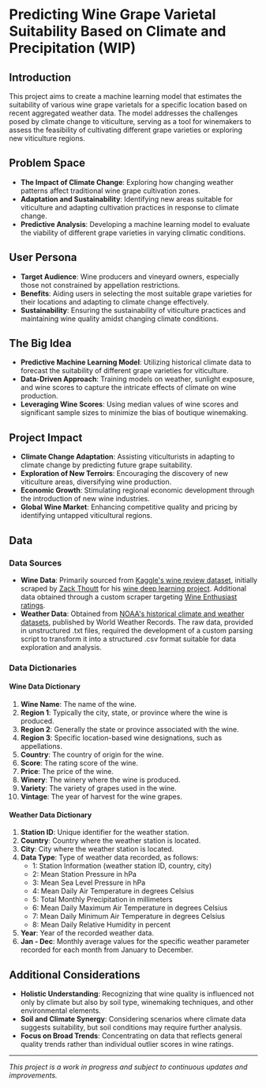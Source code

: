 # Predicting Wine Grape Varietal Suitability Based on Climate and Precipitation (WIP)

## Introduction

This project aims to create a machine learning model that estimates the suitability of various wine grape varietals for a specific location based on recent aggregated weather data. The model addresses the challenges posed by climate change to viticulture, serving as a tool for winemakers to assess the feasibility of cultivating different grape varieties or exploring new viticulture regions.

## Problem Space

- **The Impact of Climate Change**: Exploring how changing weather patterns affect traditional wine grape cultivation zones.
- **Adaptation and Sustainability**: Identifying new areas suitable for viticulture and adapting cultivation practices in response to climate change.
- **Predictive Analysis**: Developing a machine learning model to evaluate the viability of different grape varieties in varying climatic conditions.

## User Persona

- **Target Audience**: Wine producers and vineyard owners, especially those not constrained by appellation restrictions.
- **Benefits**: Aiding users in selecting the most suitable grape varieties for their locations and adapting to climate change effectively.
- **Sustainability**: Ensuring the sustainability of viticulture practices and maintaining wine quality amidst changing climate conditions.

## The Big Idea

- **Predictive Machine Learning Model**: Utilizing historical climate data to forecast the suitability of different grape varieties for viticulture.
- **Data-Driven Approach**: Training models on weather, sunlight exposure, and wine scores to capture the intricate effects of climate on wine production.
- **Leveraging Wine Scores**: Using median values of wine scores and significant sample sizes to minimize the bias of boutique winemaking.

## Project Impact

- **Climate Change Adaptation**: Assisting viticulturists in adapting to climate change by predicting future grape suitability.
- **Exploration of New Terroirs**: Encouraging the discovery of new viticulture areas, diversifying wine production.
- **Economic Growth**: Stimulating regional economic development through the introduction of new wine industries.
- **Global Wine Market**: Enhancing competitive quality and pricing by identifying untapped viticultural regions.

## Data

### Data Sources

- **Wine Data**: Primarily sourced from [Kaggle's wine review dataset](https://www.kaggle.com/datasets/zynicide/wine-reviews), initially scraped by [Zack Thoutt](https://github.com/zackthoutt) for his [wine deep learning project](https://github.com/zackthoutt/wine-deep-learning). Additional data obtained through a custom scraper targeting [Wine Enthusiast ratings](https://www.wineenthusiast.com/?s=&search_type=ratings&drink_type=wine).
- **Weather Data**: Obtained from [NOAA's historical climate and weather datasets](https://www.ncei.noaa.gov/products/world-weather-records), published by World Weather Records. The raw data, provided in unstructured .txt files, required the development of a custom parsing script to transform it into a structured .csv format suitable for data exploration and analysis.

### Data Dictionaries

#### Wine Data Dictionary

1. **Wine Name**: The name of the wine.
2. **Region 1**: Typically the city, state, or province where the wine is produced.
3. **Region 2**: Generally the state or province associated with the wine.
4. **Region 3**: Specific location-based wine designations, such as appellations.
5. **Country**: The country of origin for the wine.
6. **Score**: The rating score of the wine.
7. **Price**: The price of the wine.
8. **Winery**: The winery where the wine is produced.
9. **Variety**: The variety of grapes used in the wine.
10. **Vintage**: The year of harvest for the wine grapes.

#### Weather Data Dictionary

1. **Station ID**: Unique identifier for the weather station.
2. **Country**: Country where the weather station is located.
3. **City**: City where the weather station is located.
4. **Data Type**: Type of weather data recorded, as follows:
   - 1: Station Information (weather station ID, country, city)
   - 2: Mean Station Pressure in hPa
   - 3: Mean Sea Level Pressure in hPa
   - 4: Mean Daily Air Temperature in degrees Celsius
   - 5: Total Monthly Precipitation in millimeters
   - 6: Mean Daily Maximum Air Temperature in degrees Celsius
   - 7: Mean Daily Minimum Air Temperature in degrees Celsius
   - 8: Mean Daily Relative Humidity in percent
5. **Year**: Year of the recorded weather data.
6. **Jan - Dec**: Monthly average values for the specific weather parameter recorded for each month from January to December.

## Additional Considerations

- **Holistic Understanding**: Recognizing that wine quality is influenced not only by climate but also by soil type, winemaking techniques, and other environmental elements.
- **Soil and Climate Synergy**: Considering scenarios where climate data suggests suitability, but soil conditions may require further analysis.
- **Focus on Broad Trends**: Concentrating on data that reflects general quality trends rather than individual outlier scores in wine ratings.

---
*This project is a work in progress and subject to continuous updates and improvements.*
